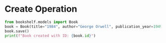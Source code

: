 # Create Operation

```python
from bookshelf.models import Book
book = Book(title="1984", author="George Orwell", publication_year=1949)
book.save()
print(f"Book created with ID: {book.id}")
